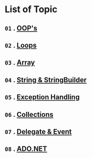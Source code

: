 # List of Topic

## `01` . [**OOP's**](https://github.com/nayanR3/SkillMineCodes/blob/master/mdFiles/oops.md)

## `02` . [**Loops**](https://github.com/nayanR3/SkillMineCodes/blob/master/mdFiles/loops.md)

## `03` . [**Array**](https://github.com/nayanR3/SkillMineCodes/blob/master/mdFiles/array.md)

## `04` . [**String & StringBuilder**](https://github.com/nayanR3/SkillMineCodes/blob/master/mdFiles/string.md)

## `05` . [**Exception Handling**](https://github.com/nayanR3/SkillMineCodes/blob/master/mdFiles/excep.md)

## `06` . [**Collections**](https://github.com/nayanR3/SkillMineCodes/blob/master/mdFiles/collection.md)

## `07` . [**Delegate & Event**](https://github.com/nayanR3/SkillMineCodes/blob/master/mdFiles/delegateEvent.md)

## `08` . [**ADO.NET**](https://github.com/nayanR3/SkillMineCodes/blob/master/mdFiles/AdoNet.md)